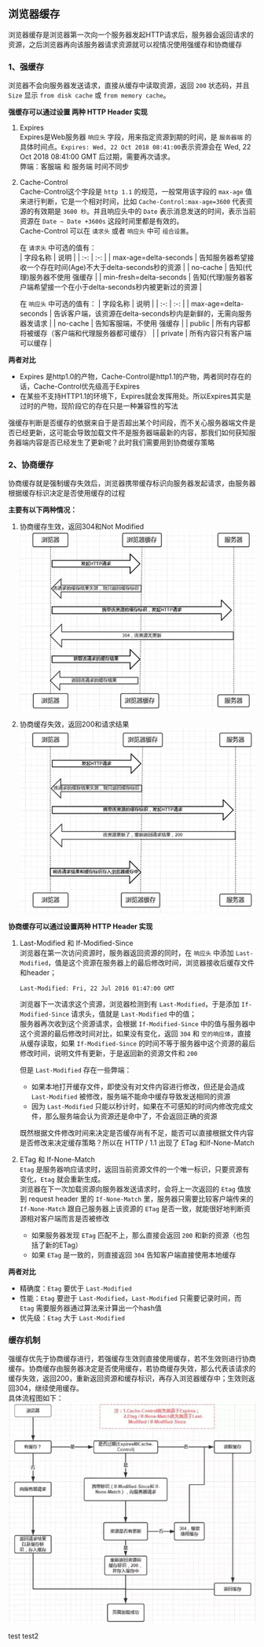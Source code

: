 ## 浏览器缓存
浏览器缓存是浏览器第一次向一个服务器发起HTTP请求后，服务器会返回请求的资源，之后浏览器再向该服务器请求资源就可以视情况使用强缓存和协商缓存

### 1、强缓存
浏览器不会向服务器发送请求，直接从缓存中读取资源，返回 `200` 状态码，并且 `Size` 显示 `from disk cache` 或 `from memory cache`。  

**强缓存可以通过设置 两种 HTTP Header 实现**

1. Expires  
Expires是Web服务器 `响应头` 字段，用来指定资源到期的时间，是 `服务器端` 的具体时间点。`Expires: Wed, 22 Oct 2018 08:41:00`表示资源会在 Wed, 22 Oct 2018 08:41:00 GMT 后过期，需要再次请求。  
弊端：客服端 和 服务端 时间不同步

2. Cache-Control  
Cache-Control这个字段是 `http 1.1` 的规范，一般常用该字段的 `max-age` 值来进行判断，它是一个相对时间，比如 `Cache-Control:max-age=3600` 代表资源的有效期是 `3600 秒`。并且响应头中的 `Date` 表示消息发送的时间，表示当前资源在 `Date ~ Date +3600s` 这段时间里都是有效的。  
Cache-Control 可以在 `请求头` 或者 `响应头` 中可 `组合设置`。  

    在 `请求头` 中可选的值有：  
    | 字段名称 | 说明 |
    | :-: | :-:  |
    | max-age=delta-seconds | 告知服务器希望接收一个存在时间(Age)不大于delta-seconds秒的资源 |
    | no-cache | 告知(代理)服务器不使用 强缓存 |
    | min-fresh=delta-seconds | 告知(代理)服务器客户端希望接一个在小于delta-seconds秒内被更新过的资源 |

    在 `响应头` 中可选的值有： 
    | 字段名称 | 说明 |
    | :-: | :-:  |
    | max-age=delta-seconds | 告诉客户端，该资源在delta-seconds秒内是新鲜的，无需向服务器发请求 |
    | no-cache | 告知客服端，不使用 强缓存 |
    | public | 所有内容都将被缓存（客户端和代理服务器都可缓存） |
    | private | 所有内容只有客户端可以缓存 |

**两者对比**
- Expires 是http1.0的产物，Cache-Control是http1.1的产物，两者同时存在的话，Cache-Control优先级高于Expires  
- 在某些不支持HTTP1.1的环境下，Expires就会发挥用处。所以Expires其实是过时的产物，现阶段它的存在只是一种兼容性的写法  

强缓存判断是否缓存的依据来自于是否超出某个时间段，而不关心服务器端文件是否已经更新，这可能会导致加载文件不是服务器端最新的内容，那我们如何获知服务器端内容是否已经发生了更新呢？此时我们需要用到协商缓存策略
### 2、协商缓存
协商缓存就是强制缓存失效后，浏览器携带缓存标识向服务器发起请求，由服务器根据缓存标识决定是否使用缓存的过程  

**主要有以下两种情况：**  
1. 协商缓存生效，返回304和Not Modified
![协商缓存生效](/src/images/cache-control_304.webp '协商缓存生效')

1. 协商缓存失效，返回200和请求结果   
![协商缓存失效](/src/images/cache-control_200.webp '协商缓存失效')

**协商缓存可以通过设置两种 HTTP Header 实现**  

1. Last-Modified 和 If-Modified-Since  
    浏览器在第一次访问资源时，服务器返回资源的同时，在 `响应头` 中添加 `Last-Modified`，值是这个资源在服务器上的最后修改时间，浏览器接收后缓存文件和header；
    ```
    Last-Modified: Fri, 22 Jul 2016 01:47:00 GMT
    ```
    浏览器下一次请求这个资源，浏览器检测到有 `Last-Modified`，于是添加 `If-Modified-Since` 请求头，值就是 `Last-Modified` 中的值；  
    服务器再次收到这个资源请求，会根据 `If-Modified-Since` 中的值与服务器中这个资源的最后修改时间对比，如果没有变化，返回 `304` 和 `空的响应体`，直接从缓存读取，如果 `If-Modified-Since` 的时间不等于服务器中这个资源的最后修改时间，说明文件有更新，于是返回新的资源文件和 `200`

    但是 `Last-Modified` 存在一些弊端：  
   - 如果本地打开缓存文件，即使没有对文件内容进行修改，但还是会造成 `Last-Modified` 被修改，服务端不能命中缓存导致发送相同的资源
   - 因为 `Last-Modified` 只能以秒计时，如果在不可感知的时间内修改完成文件，那么服务端会认为资源还是命中了，不会返回正确的资源  

    既然根据文件修改时间来决定是否缓存尚有不足，能否可以直接根据文件内容是否修改来决定缓存策略？所以在 HTTP / 1.1 出现了 ETag 和If-None-Match

2. ETag 和 If-None-Match  
    `Etag` 是服务器响应请求时，返回当前资源文件的一个唯一标识，只要资源有变化，`Etag` 就会重新生成。  
    浏览器在下一次加载资源向服务器发送请求时，会将上一次返回的 `Etag` 值放到 request header 里的 `If-None-Match` 里，服务器只需要比较客户端传来的 `If-None-Match` 跟自己服务器上该资源的 `ETag` 是否一致，就能很好地判断资源相对客户端而言是否被修改  
   - 如果服务器发现 `ETag` 匹配不上，那么直接会返回 `200` 和新的资源（也包括了新的ETag）
   - 如果 `ETag` 是一致的，则直接返回 `304` 告知客户端直接使用本地缓存

**两者对比**
- 精确度：`Etag` 要优于 `Last-Modified` 
- 性能：`Etag` 要逊于 `Last-Modified`，`Last-Modified` 只需要记录时间，而 `Etag` 需要服务器通过算法来计算出一个hash值
- 优先级：`Etag` 大于 `Last-Modified`

### 缓存机制
强缓存优先于协商缓存进行，若强缓存生效则直接使用缓存，若不生效则进行协商缓存。协商缓存由服务器决定是否使用缓存，若协商缓存失效，那么代表该请求的缓存失效，返回200，重新返回资源和缓存标识，再存入浏览器缓存中；生效则返回304，继续使用缓存。  
具体流程图如下：  
![缓存机制](/src/images/cached_strategy.webp '缓存机制')

test
test2